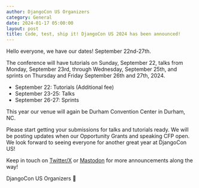 ```yaml
---
author: DjangoCon US Organizers
category: General
date: 2024-01-17 05:00:00
layout: post
title: Code, test, ship it! DjangoCon US 2024 has been announced!
---
```


Hello everyone, we have our dates! September 22nd-27th.

The conference will have tutorials on Sunday, September 22, talks from Monday,
September 23rd, through Wednesday, September 25th, and sprints on Thursday and Friday September 26th and 27th, 2024.

- September 22: Tutorials (Additional fee)
- September 23-25: Talks
- September 26-27: Sprints

This year our venue will again be Durham Convention Center in Durham, NC.

Please start getting your submissions for talks and tutorials ready. We will be posting updates when our Opportunity Grants and speaking CFP open.
We look forward to seeing everyone for another great year at DjangoCon US!

Keep in touch on [Twitter/X](https://twitter.com/djangocon) or [Mastodon](https://fosstodon.org/@djangocon) for more announcements along the way!

DjangoCon US Organizers :ox:
